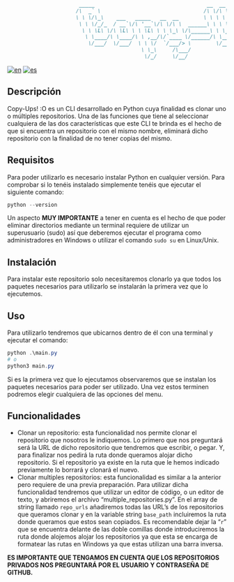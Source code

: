 ```md
                       _____                                    __  __                  __         _____       
                      /\  _` \                                 /\ \/\ \                /\ \       /\  __`\     
                      \ \ \/\_\    ___   _____   __  __        \ \ \ \ \  _____     ___\ \ \     _\ \ \/\ \    
                       \ \ \/_/_  / __`\/\ '__`\/\ \/\ \  ______\ \ \ \ \/\ '__`\  /',__\ \ \   /\_\ \ \ \ \   
                        \ \ \L\ \/\ \L\ \ \ \L\ \ \ \_\ \/\______\ \ \_\ \ \ \L\ \/\__, `\ \_\  \/_/\ \ \_\ \  
                         \ \____/\ \____/\ \ ,__/\/`____ \/______/\ \_____\ \ ,__/\/\____/\/\_\   /\_\ \_____\ 
                          \/___/  \/___/  \ \ \/  `/___/> \        \/_____/\ \ \/  \/___/  \/_/   \/_/\/_____/ 
                                           \ \_\     /\___/                 \ \_\                              
                                            \/_/     \/__/                   \/_/                              
```
                      
[![en](https://img.shields.io/badge/lang-en-red.svg)](https://github.com/sergiJimenez/copyUps/blob/master/README.md)
[![es](https://img.shields.io/badge/lang-es-yellow.svg)](https://github.com/sergiJimenez/copyUps/blob/master/README.es.md)

## Descripción

Copy-Ups! :O es un CLI desarrollado en Python cuya finalidad es clonar uno o múltiples repositorios. Una de las funciones que tiene al seleccionar cualquiera de las dos características que este CLI te brinda es el hecho de que si encuentra un repositorio con el mismo nombre, eliminará dicho repositorio con la finalidad de no tener copias del mismo.

## Requisitos

Para poder utilizarlo es necesario instalar Python en cualquier versión. Para comprobar si lo tenéis instalado simplemente tenéis que ejecutar el siguiente comando:

```powershell
python --version
```

Un aspecto **MUY IMPORTANTE** a tener en cuenta es el hecho de que poder eliminar directorios mediante un terminal requiere de utilizar un superusuario (sudo) así que deberemos ejecutar el programa como administradores en Windows o utilizar el comando `sudo su` en Linux/Unix.

## Instalación

Para instalar este repositorio solo necesitaremos clonarlo ya que todos los paquetes necesarios para utilizarlo se instalarán la primera vez que lo ejecutemos.

## Uso

Para utilizarlo tendremos que ubicarnos dentro de él con una terminal y ejecutar el comando:

```powershell
python .\main.py
# o
python3 main.py
```

Si es la primera vez que lo ejecutamos observaremos que se instalan los paquetes necesarios para poder ser utilizado. Una vez estos terminen podremos elegir cualquiera de las opciones del menu.

## Funcionalidades

- Clonar un repositorio: esta funcionalidad nos permite clonar el repositorio que nosotros le indiquemos. Lo primero que nos preguntará será la URL de dicho repositorio que tendremos que escribir, o pegar. Y, para finalizar nos pedirá la ruta donde queramos alojar dicho repositorio. Si el repositorio ya existe en la ruta que le hemos indicado previamente lo borrará y clonará el nuevo.
- Clonar multiples repositorios: esta funcionalidad es similar a la anterior pero requiere de una previa preparación. Para utilizar dicha funcionalidad tendremos que utilizar un editor de código, o un editor de texto, y abriremos el archivo “multiple_repositories.py”. En el array de string llamado `repo_urls` añadiremos todas las URL’s de los repositorios que queramos clonar y en la variable string `base_path` incluiremos la ruta donde queramos que estos sean copiados.
Es recomendable dejar la “`r`” que se encuentra delante de las doble comillas donde introduciremos la ruta donde alojemos alojar los repositorios ya que esta se encarga de formatear las rutas en Windows ya que estas utilizan una barra inversa.

**ES IMPORTANTE QUE TENGAMOS EN CUENTA QUE LOS REPOSITORIOS PRIVADOS NOS PREGUNTARÁ POR EL USUARIO Y CONTRASEÑA DE GITHUB.**
